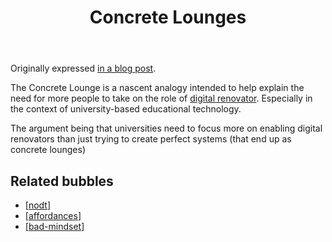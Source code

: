 ﻿---
title: Concrete Lounges
---
Originally expressed [in a blog post](https://djon.es/blog/2014/12/18/concrete-lounge/).

The Concrete Lounge is a nascent analogy intended to help explain the need for more people to take on the role of [digital renovator](https://djon.es/blog/2015/09/10/what-type-of-digital-knowledge-does-a-teacher-need/). Especially in the context of university-based educational technology.

The argument being that universities need to focus more on enabling digital renovators than just trying to create perfect systems (that end up as concrete lounges)

## Related bubbles

- [[nodt]]
- [[affordances]]
- [[bad-mindset]]

[//begin]: # "Autogenerated link references for markdown compatibility"
[nodt]: nodt "Nature of Digital Technology"
[affordances]: ../Affordances/affordances "Affordances"
[bad-mindset]: ../CASA/bad-mindset "The BAD (Bricolage, Affordances, Distribution) mindset"
[//end]: # "Autogenerated link references"